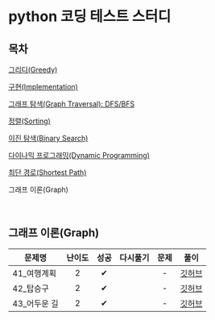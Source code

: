 # python 코딩 테스트 스터디

## 목차
[그리디(Greedy)](../greedy/README.md)

[구현(Implementation)](../implementation/README.md)

[그래프 탐색(Graph Traversal): DFS/BFS](../graph_traversal/README.md)

[정렬(Sorting)](../sorting/README.md)

[이진 탐색(Binary Search)](../binary_search/README.md)

[다이나믹 프로그래밍(Dynamic Programming)](../dynamic_programming/README.md)

[최단 경로(Shortest Path)](../shortest_path/README.md)

그래프 이론(Graph)

<br>

## 그래프 이론(Graph)
|문제명|난이도|성공|다시풀기|문제|풀이|
|-----|:----:|:----:|:----:|:----:|:---:|
|41_여행계획|2|✔||-|[깃허브](./)|
|42_탑승구|2|✔||-|[깃허브](./)|
|43_어두운 길|2|✔||-|[깃허브](./)|
